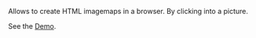 Allows to create HTML imagemaps in a browser. By clicking into a picture.

See the [Demo](http://www.kolchose.org/simon/ajaximagemapcreator/).